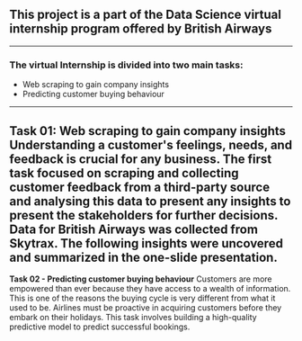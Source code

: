 ## This project is a part of the Data Science virtual internship program offered by British Airways
---
### The virtual Internship is divided into two main tasks:
  - Web scraping to gain company insights
  - Predicting customer buying behaviour
---
**Task 01: Web scraping to gain company insights** 
Understanding a customer's feelings, needs, and feedback is crucial for any business. The first task focused on scraping and collecting customer feedback from a third-party source and analysing this data to present any insights to present the stakeholders for further decisions.
Data for British Airways was collected from Skytrax. The following insights were uncovered and summarized in the one-slide presentation.
---
**Task 02 - Predicting customer buying behaviour**
Customers are more empowered than ever because they have access to a wealth of information. This is one of the reasons the buying cycle is very different from what it used to be. Airlines must be proactive in acquiring customers before they embark on their holidays. This task involves building a high-quality predictive model to predict successful bookings.

